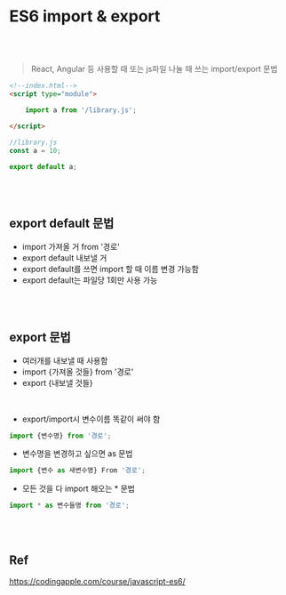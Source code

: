 # ES6 import & export

<br>
<br>

> React, Angular 등 사용할 때 또는 js파일 나눌 때 쓰는 import/export 문법

```html
<!--index.html-->
<script type="module">

    import a from '/library.js';
    
</script>
```

```javascript
//library.js
const a = 10;

export default a;
```

<br>
<br>

## export default 문법
* import 가져올 거 from '경로'
* export default 내보낼 거
* export default를 쓰면 import 할 때 이름 변경 가능함
* export default는 파일당 1회만 사용 가능

<br>
<br>

## export 문법
* 여러개를 내보낼 때 사용함
* import {가져올 것들} from '경로'
* export {내보낼 것들}

<br>

* export/import시 변수이름 똑같이 써야 함
```javascript
import {변수명} from '경로';
```
* 변수명을 변경하고 싶으면 as 문법
```javascript
import {변수 as 새변수명} From '경로';
```
* 모든 것을 다 import 해오는 * 문법
```javascript
import * as 변수들명 from '경로';
```


<br>
<br>


## Ref
https://codingapple.com/course/javascript-es6/
